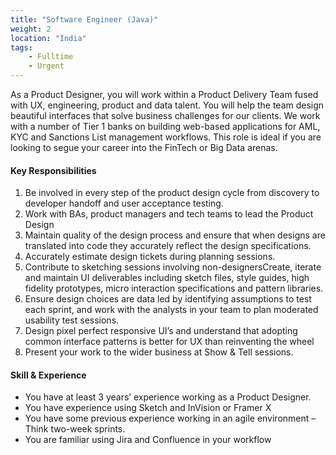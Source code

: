 ```yaml
---
title: "Software Engineer (Java)"
weight: 2
location: "India"
tags:
    - Fulltime
    - Urgent
---
```


As a Product Designer, you will work within a Product Delivery Team fused with UX, engineering, product and data talent. You will help the team design beautiful interfaces that solve business challenges for our clients. We work with a number of Tier 1 banks on building web-based applications for AML, KYC and Sanctions List management workflows. This role is ideal if you are looking to segue your career into the FinTech or Big Data arenas.

#### Key Responsibilities

1. Be involved in every step of the product design cycle from discovery to developer handoff and user acceptance testing.
2. Work with BAs, product managers and tech teams to lead the Product Design
3. Maintain quality of the design process and ensure that when designs are translated into code they accurately reflect the design specifications.
4. Accurately estimate design tickets during planning sessions.
5. Contribute to sketching sessions involving non-designersCreate, iterate and maintain UI deliverables including sketch files, style guides, high fidelity prototypes, micro interaction specifications and pattern libraries.
6. Ensure design choices are data led by identifying assumptions to test each sprint, and work with the analysts in your team to plan moderated usability test sessions.
7. Design pixel perfect responsive UI’s and understand that adopting common interface patterns is better for UX than reinventing the wheel
8. Present your work to the wider business at Show & Tell sessions.

#### Skill & Experience

- You have at least 3 years’ experience working as a Product Designer.
- You have experience using Sketch and InVision or Framer X
- You have some previous experience working in an agile environment – Think two-week sprints.
- You are familiar using Jira and Confluence in your workflow

